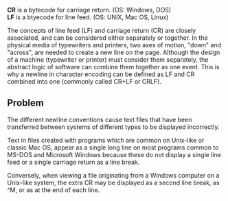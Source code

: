 **CR** is a bytecode for carriage return. (OS: Windows, DOS)    
**LF** is a btyecode for line feed. (OS: UNIX, Mac OS, Linux)   


The concepts of line feed (LF) and carriage return (CR) are closely associated, and can be considered either separately or together. In the physical media of typewriters and printers, two axes of motion, "down" and "across", are needed to create a new line on the page. Although the design of a machine (typewriter or printer) must consider them separately, the abstract logic of software can combine them together as one event. This is why a newline in character encoding can be defined as LF and CR combined into one (commonly called CR+LF or CRLF).  
  
## Problem ##

The different newline conventions cause text files that have been transferred between systems of different types to be displayed incorrectly.

Text in files created with programs which are common on Unix-like or classic Mac OS, appear as a single long line on most programs common to MS-DOS and Microsoft Windows because these do not display a single line feed or a single carriage return as a line break.

Conversely, when viewing a file originating from a Windows computer on a Unix-like system, the extra CR may be displayed as a second line break, as ^M, or as <cr> at the end of each line.
